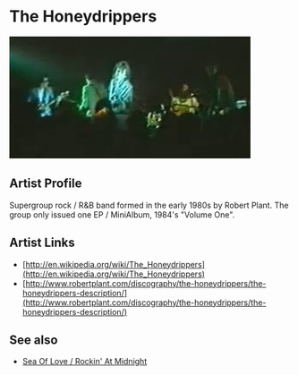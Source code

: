 # The Honeydrippers

![](../../assets/artists/The_Honeydrippers.png)

## Artist Profile

Supergroup rock / R&B band formed in the early 1980s by Robert Plant. The group only issued one EP / MiniAlbum, 1984's "Volume One".

## Artist Links

- [http://en.wikipedia.org/wiki/The_Honeydrippers](http://en.wikipedia.org/wiki/The_Honeydrippers)
- [http://www.robertplant.com/discography/the-honeydrippers/the-honeydrippers-description/](http://www.robertplant.com/discography/the-honeydrippers/the-honeydrippers-description/)


## See also

- [Sea Of Love / Rockin' At Midnight](Sea_Of_Love_-_Rockin_At_Midnight.md)
